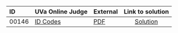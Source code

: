 | ID | UVa Online Judge | External | Link to solution |
|:---|:---|:---|:---:|
| 00146 | [ID Codes](https://onlinejudge.org/index.php?option=com_onlinejudge&Itemid=8&category=625&page=show_problem&problem=82) | [PDF](https://onlinejudge.org/external/1/146.pdf) | [Solution](https%3A//github.com/versenyi98/programming-contests/tree/master/UVa%20Online%20Judge/00146%2520-%2520ID%2520Codes)|
